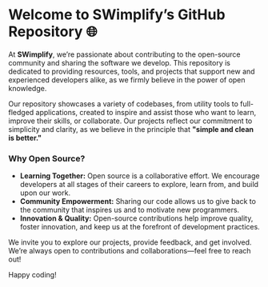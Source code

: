 # Welcome to SWimplify’s GitHub Repository 🌐

At **SWimplify**, we’re passionate about contributing to the open-source community and sharing the software we develop. This repository is dedicated to providing resources, tools, and projects that support new and experienced developers alike, as we firmly believe in the power of open knowledge.

Our repository showcases a variety of codebases, from utility tools to full-fledged applications, created to inspire and assist those who want to learn, improve their skills, or collaborate. Our projects reflect our commitment to simplicity and clarity, as we believe in the principle that **"simple and clean is better."**

### Why Open Source?
- **Learning Together:** Open source is a collaborative effort. We encourage developers at all stages of their careers to explore, learn from, and build upon our work.
- **Community Empowerment:** Sharing our code allows us to give back to the community that inspires us and to motivate new programmers.
- **Innovation & Quality:** Open-source contributions help improve quality, foster innovation, and keep us at the forefront of development practices.

We invite you to explore our projects, provide feedback, and get involved. We’re always open to contributions and collaborations—feel free to reach out!

Happy coding!
